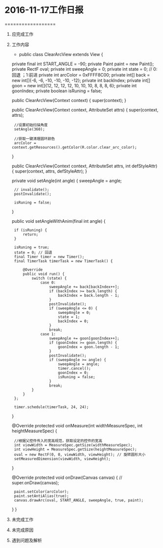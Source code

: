  # 2016-11-17工作日报
==================
1. 应完成工作
2. 工作内容
      * public class ClearArcView extends View {

    private final int START_ANGLE = -90;
    private Paint paint = new Paint();
    private RectF oval;
    private int sweepAngle = 0;
    private int state = 0; // 0: 回退 ；1:前进
    private int arcColor = 0xFFFF8C00;
    private int[] back = new int[]{-6, -6, -10, -10, -10, -12};
    private int backIndex;
    private int[] goon = new int[]{12, 12, 12, 12, 10, 10, 10, 8, 8, 8,
            6};
    private int goonIndex;
    private boolean isRuning = false;


    public ClearArcView(Context context) {
        super(context);
    }

    public ClearArcView(Context context, AttributeSet attrs) {
        super(context, attrs);

        //设置初始扫描角度
        setAngle(360);

        //获取一键清理圆环颜色
        arcColor = context.getResources().getColor(R.color.clear_arc_color);
    }

    public ClearArcView(Context context, AttributeSet attrs, int defStyleAttr) {
        super(context, attrs, defStyleAttr);
    }

    private void setAngle(int angle) {
        sweepAngle = angle;

        // invalidate();
        postInvalidate();

        isRuning = false;
    }

    public void setAngleWithAnim(final int angle) {

        if (isRuning) {
            return;
        }

        isRuning = true;
        state = 0; // 回退
        final Timer timer = new Timer();
        final TimerTask timerTask = new TimerTask() {

            @Override
            public void run() {
                switch (state) {
                    case 0:
                        sweepAngle += back[backIndex++];
                        if (backIndex >= back.length) {
                            backIndex = back.length - 1;
                        }
                        postInvalidate();
                        if (sweepAngle <= 0) {
                            sweepAngle = 0;
                            state = 1;
                            backIndex = 0;
                        }
                        break;
                    case 1:
                        sweepAngle += goon[goonIndex++];
                        if (goonIndex >= goon.length) {
                            goonIndex = goon.length - 1;
                        }
                        postInvalidate();
                        if (sweepAngle >= angle) {
                            sweepAngle = angle;
                            timer.cancel();
                            goonIndex = 0;
                            isRuning = false;
                        }
                        break;
                }
            }
        };

        timer.schedule(timerTask, 24, 24);
    }

    @Override
    protected void onMeasure(int widthMeasureSpec, int heightMeasureSpec) {

        //根据父控件传入的宽高规范，获取设定的控件的宽高
        int viewWidth = MeasureSpec.getSize(widthMeasureSpec);
        int viewHeight = MeasureSpec.getSize(heightMeasureSpec);
        oval = new RectF(0, 0, viewWidth, viewHeight); // 旋转圆形大小
        setMeasuredDimension(viewWidth, viewHeight);
    }

    @Override
    protected void onDraw(Canvas canvas) {
        // super.onDraw(canvas);

        paint.setColor(arcColor);
        paint.setAntiAlias(true);
        canvas.drawArc(oval, START_ANGLE, sweepAngle, true, paint);

    }
}
3. 未完成工作
4. 未完成原因
5. 遇到问题及解析
